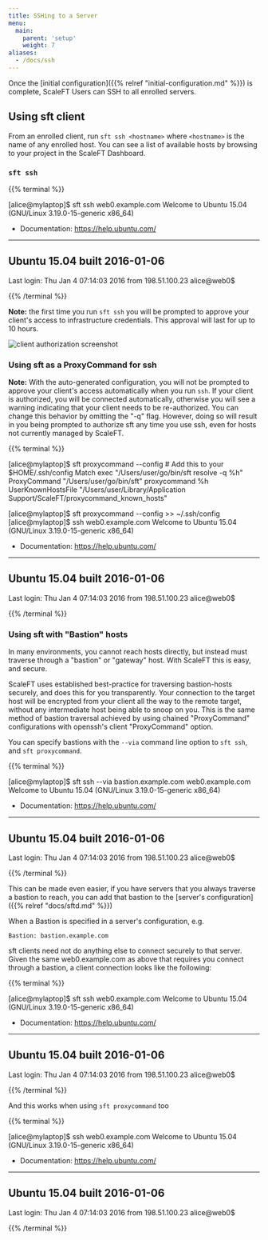 ```yaml
---
title: SSHing to a Server
menu:
  main:
    parent: 'setup'
    weight: 7
aliases:
  - /docs/ssh
---
```


Once the [initial configuration]({{% relref "initial-configuration.md" %}}) is
complete, ScaleFT Users can SSH to all enrolled servers.

## Using sft client

From an enrolled client, run `sft ssh <hostname>` where `<hostname>` is
the name of any enrolled host. You can see a list of available hosts by
browsing to your project in the ScaleFT Dashboard.

### `sft ssh`

{{% terminal %}}
<div>[alice@mylaptop]$ sft ssh web0.example.com
Welcome to Ubuntu 15.04 (GNU/Linux 3.19.0-15-generic x86_64)

 * Documentation:  https://help.ubuntu.com/
----------------------------------------------------------------
  Ubuntu 15.04                                built 2016-01-06
----------------------------------------------------------------
Last login: Thu Jan 4 07:14:03 2016 from 198.51.100.23
alice@web0$</div>{{% /terminal %}}

**Note:** the first time you run `sft ssh` you will be prompted to approve your
client's access to infrastructure credentials. This approval will last for up to
10 hours.

<img alt="client authorization screenshot" src="/docs/static/client-request-authorization.png" style="max-height: 621px;" />



### Using sft as a ProxyCommand for ssh 

**Note:** With the auto-generated configuration, you will not be prompted to
approve your client's access automatically when you run `ssh`. If your client
is authorized, you will be connected automatically, otherwise you will see a
warning indicating that your client needs to be re-authorized. You can change
this behavior by omitting the "-q" flag. However, doing so will result in
you being prompted to authorize sft any time you use ssh, even for hosts not
currently managed by ScaleFT.

{{% terminal %}}
<div>[alice@mylaptop]$ sft proxycommand --config
# Add this to your $HOME/.ssh/config
Match exec "/Users/user/go/bin/sft resolve -q %h"
    ProxyCommand "/Users/user/go/bin/sft" proxycommand %h
    UserKnownHostsFile "/Users/user/Library/Application Support/ScaleFT/proxycommand_known_hosts"

[alice@mylaptop]$ sft proxycommand --config >> ~/.ssh/config
[alice@mylaptop]$ ssh web0.example.com
Welcome to Ubuntu 15.04 (GNU/Linux 3.19.0-15-generic x86_64)

 * Documentation:  https://help.ubuntu.com/
----------------------------------------------------------------
  Ubuntu 15.04                                built 2016-01-06
----------------------------------------------------------------
Last login: Thu Jan 4 07:14:03 2016 from 198.51.100.23
alice@web0$</div>{{% /terminal %}}

### Using sft with "Bastion" hosts

In many environments, you cannot reach hosts directly, but instead must
traverse through a "bastion" or "gateway" host. With ScaleFT this is easy, and secure.

ScaleFT uses established best-practice for traversing bastion-hosts securely,
and does this for you transparently. Your connection to the target host will be
encrypted from your client all the way to the remote target, without any
intermediate host being able to snoop on you. This is the same method of
bastion traversal achieved by using chained "ProxyCommand" configurations with
openssh's client "ProxyCommand" option.

You can specify bastions with the `--via` command line option to `sft ssh`, and
`sft proxycommand`.

{{% terminal %}}
<div>[alice@mylaptop]$ sft ssh --via bastion.example.com web0.example.com
Welcome to Ubuntu 15.04 (GNU/Linux 3.19.0-15-generic x86_64)

 * Documentation:  https://help.ubuntu.com/
----------------------------------------------------------------
  Ubuntu 15.04                                built 2016-01-06
----------------------------------------------------------------
Last login: Thu Jan 4 07:14:03 2016 from 198.51.100.23
alice@web0$</div>{{% /terminal %}}

This can be made even easier, if you have servers that you always traverse a
bastion to reach, you can add that bastion to the [server's configuration]({{% relref "docs/sftd.md" %}})

When a Bastion is specified in a server's configuration, e.g. 

```Bastion: bastion.example.com```

sft clients need not do anything else to connect securely to that server. Given
the same web0.example.com as above that requires you connect through a bastion,
a client connection looks like the following:

{{% terminal %}}
<div>[alice@mylaptop]$ sft ssh web0.example.com
Welcome to Ubuntu 15.04 (GNU/Linux 3.19.0-15-generic x86_64)

 * Documentation:  https://help.ubuntu.com/
----------------------------------------------------------------
  Ubuntu 15.04                                built 2016-01-06
----------------------------------------------------------------
Last login: Thu Jan 4 07:14:03 2016 from 198.51.100.23
alice@web0$</div>{{% /terminal %}}

And this works when using `sft proxycommand` too

{{% terminal %}}
<div>[alice@mylaptop]$ ssh web0.example.com
Welcome to Ubuntu 15.04 (GNU/Linux 3.19.0-15-generic x86_64)

 * Documentation:  https://help.ubuntu.com/
----------------------------------------------------------------
  Ubuntu 15.04                                built 2016-01-06
----------------------------------------------------------------
Last login: Thu Jan 4 07:14:03 2016 from 198.51.100.23
alice@web0$</div>{{% /terminal %}}


